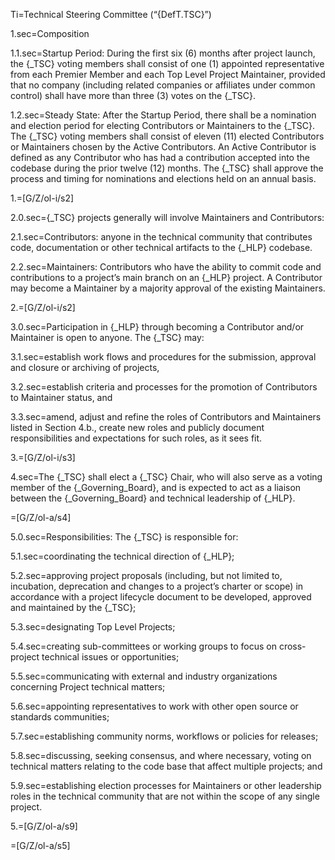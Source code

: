 Ti=Technical Steering Committee (“{DefT.TSC}”)

1.sec=Composition

1.1.sec=Startup Period: During the first six (6) months after project launch, the {_TSC} voting members shall consist of one (1) appointed representative from each Premier Member and each Top Level Project Maintainer, provided that no company (including related companies or affiliates under common control) shall have more than three (3) votes on the {_TSC}.

1.2.sec=Steady State: After the Startup Period, there shall be a nomination and election period for electing Contributors or Maintainers to the {_TSC}. The {_TSC} voting members shall consist of eleven (11) elected Contributors or Maintainers chosen by the Active Contributors. An Active Contributor is defined as any Contributor who has had a contribution accepted into the codebase during the prior twelve (12) months. The {_TSC} shall approve the process and timing for nominations and elections held on an annual basis.

1.=[G/Z/ol-i/s2]

2.0.sec={_TSC} projects generally will involve Maintainers and Contributors:

2.1.sec=Contributors: anyone in the technical community that contributes code, documentation or other technical artifacts to the {_HLP} codebase.

2.2.sec=Maintainers: Contributors who have the ability to commit code and contributions to a project’s main branch on an {_HLP} project. A Contributor may become a Maintainer by a majority approval of the existing Maintainers.

2.=[G/Z/ol-i/s2]

3.0.sec=Participation in {_HLP} through becoming a Contributor and/or Maintainer is open to anyone. The {_TSC} may:

3.1.sec=establish work flows and procedures for the submission, approval and closure or archiving of projects,

3.2.sec=establish criteria and processes for the promotion of Contributors to Maintainer status, and

3.3.sec=amend, adjust and refine the roles of Contributors and Maintainers listed in Section 4.b., create new roles and publicly document responsibilities and expectations for such roles, as it sees fit.

3.=[G/Z/ol-i/s3]

4.sec=The {_TSC} shall elect a {_TSC} Chair, who will also serve as a voting member of the {_Governing_Board}, and is expected to act as a liaison between the {_Governing_Board} and technical leadership of {_HLP}.

=[G/Z/ol-a/s4]

5.0.sec=Responsibilities: The {_TSC} is responsible for:

5.1.sec=coordinating the technical direction of {_HLP};

5.2.sec=approving project proposals (including, but not limited to, incubation, deprecation and changes to a project’s charter or scope) in accordance with a project lifecycle document to be developed, approved and maintained by the {_TSC};

5.3.sec=designating Top Level Projects;

5.4.sec=creating sub-committees or working groups to focus on cross-project technical issues or opportunities;

5.5.sec=communicating with external and industry organizations concerning Project technical matters;

5.6.sec=appointing representatives to work with other open source or standards communities;

5.7.sec=establishing community norms, workflows or policies for releases;

5.8.sec=discussing, seeking consensus, and where necessary, voting on technical matters relating to the code base that affect multiple projects; and

5.9.sec=establishing election processes for Maintainers or other leadership roles in the technical community that are not within the scope of any single project.

5.=[G/Z/ol-a/s9]

=[G/Z/ol-a/s5]
